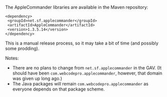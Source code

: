 The AppleCommander libraries are available in the Maven repository:

```
<dependency>
 <groupId>net.sf.applecommander</groupId>
 <artifactId>AppleCommander</artifactId>
 <version>1.3.5.14</version>
</dependency>
```

This is a manual release process, so it may take a bit of time (and possibly some prodding).

Notes:

* There are no plans to change from `net.sf.applecommander` in the GAV. (It should have been `com.webcodepro.applecommander`, however, that domain was given up long ago.)
* The Java packages will remain `com.webcodepro.applecommander` as everyone depends on that package scheme.
